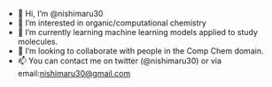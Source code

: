- 👋 Hi, I’m @nishimaru30
- 👀 I’m interested in organic/computational chemistry
- 🌱 I’m currently learning machine learning models applied to study molecules. 
- 💞️ I’m looking to collaborate with people in the Comp Chem domain. 
- 📫 You can contact me on twitter (@nishimaru30) or via email:nishimaru30@gmail.com 

<!---
nishimaru30/nishimaru30 is a ✨ special ✨ repository because its `README.md` (this file) appears on your GitHub profile.
You can click the Preview link to take a look at your changes.
--->
